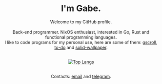<h1 align="center">I'm Gabe.</h1>

<div align="center">
  Welcome to my GitHub profile.
</div>

<br/>

<div align="center">
   Back-end programmer. NixOS enthusiast, interested in Go, Rust and functional programming languages. <br/> I like to code programs for my personal use, here are some of them: <a href="https://github.com/ImGabe/gscroll">gscroll</a>, <a href="https://github.com/ImGabe/to-do">to-do</a> and <a href="https://github.com/ImGabe/solid-wallpaper">solid-wallpaper</a>.
</div>

<br/>

<div align="center">

[![Top Langs](https://github-readme-stats.vercel.app/api/top-langs/?username=imgabe&layout=compact&hide=css,html,shell&langs_count=6)](https://github.com/anuraghazra/github-readme-stats)

</div>

<br/>

<div align="center">
  Contacts: <a href="mailto:gabrielpmonte@hotmail.com">email</a> and <a href="https://telegram.me/imgabe">telegram</a>.
</div>
